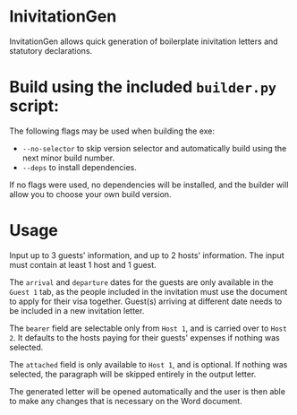 # InivitationGen
InvitationGen allows quick generation of boilerplate inivitation letters and statutory declarations.

# Build using the included `builder.py` script:
The following flags may be used when building the exe:
- `--no-selector` to skip version selector and automatically build using the next minor build number.
- `--deps` to install dependencies.

If no flags were used, no dependencies will be installed, and the builder will allow you to choose your own build version.

# Usage
Input up to 3 guests' information, and up to 2 hosts' information. The input must contain at least 1 host and 1 guest. 

The `arrival` and `departure` dates for the guests are only available in the `Guest 1` tab, as the people included in the invitation must use the document to apply for their visa together.
Guest(s) arriving at different date needs to be included in a new invitation letter.

The `bearer` field are selectable only from `Host 1`, and is carried over to `Host 2`. It defaults to the hosts paying for their guests' expenses if nothing was selected.

The `attached` field is only available to `Host 1`, and is optional. If nothing was selected, the paragraph will be skipped entirely in the output letter.

The generated letter will be opened automatically and the user is then able to make any changes that is necessary on the Word document.
